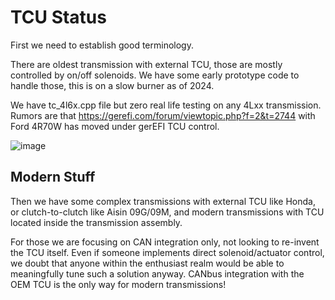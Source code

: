 # TCU Status

First we need to establish good terminology.

There are oldest transmission with external TCU, those are mostly controlled by on/off solenoids. We have some early prototype code to handle those, this is on a slow burner as of 2024.

We have tc_4l6x.cpp file but zero real life testing on any 4Lxx transmission. Rumors are that https://gerefi.com/forum/viewtopic.php?f=2&t=2744 with Ford 4R70W has moved under gerEFI TCU control.

![image](https://github.com/gerefi/gerefi/assets/48498823/0d065f3c-4d31-4d5d-bc41-1baff06a7455)

## Modern Stuff

Then we have some complex transmissions with external TCU like Honda, or clutch-to-clutch like Aisin 09G/09M, and modern transmissions with TCU located inside the transmission assembly.

For those we are focusing on CAN integration only, not looking to re-invent the TCU itself. Even if someone implements direct solenoid/actuator control, we doubt that anyone within the enthusiast realm would be able to meaningfully tune such a solution anyway. CANbus integration with the OEM TCU is the only way for modern transmissions!
